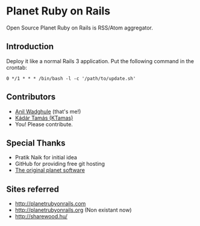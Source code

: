 Planet Ruby on Rails
=================================

Open Source Planet Ruby on Rails is RSS/Atom aggregator.

Introduction
------------
Deploy it like a normal Rails 3 application. Put the following command in the crontab:

    0 */1 * * * /bin/bash -l -c '/path/to/update.sh'

Contributors
------------

* [Anil Wadghule](http://github.com/anildigital) (that's me!)
* [Kádár Tamás (KTamas)](http://github.com/ktamas)
* You! Please contribute.

Special Thanks
--------------

* Pratik Naik for initial idea 
* GitHub for providing free git hosting
* [The original planet software](http://planetplanet.org/)

Sites referred
--------------

* http://planetrubyonrails.com
* http://planetrubyonrails.org (Non existant now)
* http://sharewood.hu/
